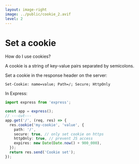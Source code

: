 ```yaml
---
layout: image-right
image: ../public/cookie_2.avif
level: 2
---
```


# Set a cookie

How do I use cookies?

A cookie is a string of key-value pairs separated by semicolons.

Set a cookie in the response header on the <span class="text-purple-400">server</span>:

```http
Set-Cookie: name=value; Path=/; Secure; HttpOnly
```

In Express:

```ts {*} twoslash
import express from 'express';

const app = express();
// ---cut---
app.get('/', (req, res) => {
  res.cookie('my-cookie', 'value', {
    path: '/',
    secure: true, // only set cookie on https
    httpOnly: true, // prevent JS access
    expires: new Date(Date.now() + 900_000),
  });
  return res.send('Cookie set');
});
```

<!-- 
- Secure: only set cookie on https
- HttpOnly: prevent JS access
 -->
